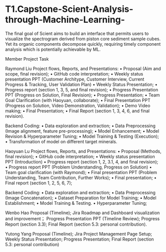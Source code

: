 # T1.Capstone-Scient-Analysis-through-Machine-Learning-
The final goal of Scient aims to build an interface that permits users to visualize the spectrogram derived from piston core sediment sample cubes. Yet its organic components decompose quickly, requiring timely component analysis which is potentially achievable by ML.

Member	Project Task













Raymond Liu
	Project flows, Reports, and Presentations:
•	Proposal (Aim and scope, final revision);
•	GitHub code interpretation;
•	Weekly status presentation PPT (Customer Architype, Customer Interview, Current Progress & Tracking, User Validation Plan)
•	Weekly Status Presentation;
•	Progress report (section 1, 3, 5, and final revision);
•	Progress Presentation PPT (Progress on Solution, Final Revision);
•	Progress Presentation;
•	Team Goal Clarification (with Haoyuan, collaborate);
•	Final Presentation PPT (Progress on Solution, Video Demonstration, Validation);
•	Demo Video making;
•	Final Presentation; 
•	Final Report (section 1, 3, 4, 6, and final revision).

Backend Coding:
•	Data exploration and extraction;
•	Data Preprocessing (Image alignment, feature pre-processing);
•	Model Enhancement;
•	Model Revision & Hyperparameter Tuning;
•	Model Training & Testing (Execution);
•	Transformation of model on different target minerals.










Haoyuan Lu
	Project flows, Reports, and Presentations:
•	Proposal (Methods, final revision);
•	GitHub code interpretation;
•	Weekly status presentation PPT (Introduction)
•	Progress report (section 1, 2, 3.1, 4, and final revision);
•	Progress report PPT (Problem Understanding, Progress on Solution)
•	Team goal clarification (with Raymond);
•	Final presentation PPT (Problem Understanding, Team Contribution, Further Works);
•	Final presentation;
•	Final report (section 1, 2, 5, 6, 7);

Backend Coding:
•	Data exploration and extraction;
•	Data Preprocessing (Image Concatenation);
•	Dataset Preparation for Model Training;
•	Model Establishment;
•	Model Training & Testing.
•	Hyperparameter Tuning;


Wenbo Hao
	Proposal (Timeline);
Jira Roadmap and Dashboard visualization and improvement；
Progress Presentation PPT (Timeline Review);
Progress Report (section 3.3);
Final Report (section 5.3: personal contribution).



Yutong Yang
	Proposal (Timeline);
Jira Project Management Page Setup;
Weekly Status Presentation;
Progress Presentation;
Final Report (section 5.3: personal contribution)


